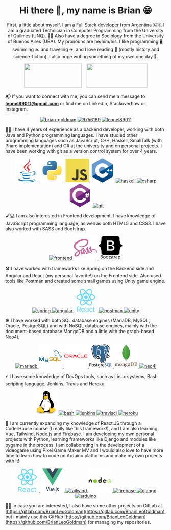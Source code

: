 <h1 align="center">Hi there 👋, my name is Brian 😁</h1>
<p align="center">First, a little about myself. I am a Full Stack developer from Argentina 🇦🇷. I am a graduated Technician in Computer Programming from the University of Quilmes (UNQ). 👨‍🎓 Also have a degree in Sociology from the University of Buenos Aires (UBA). My pronouns are he/him/his. I like programming 🖥️, swimming 🏊 and traveling ✈️, and I love reading 📕 (mostly history and science-fiction). I also hope writing something of my own one day 📝.</p>
<p align="center">
  <img src="https://upload.wikimedia.org/wikipedia/commons/5/53/Logo_unqui.png" width="180" height="75">&nbsp;&nbsp;&nbsp;
  <img src="https://inigem-uba.conicet.gov.ar/wp-content/uploads/sites/83/2015/11/UBA_logo_blanco111.png" width="190" height="75">
</p>

📬 If you want to connect with me, you can send me a message to **leonel89011@gmail.com** or find me on LinkedIn, Stackoverflow or Instagram.
<p align="center">
  <a href="https://linkedin.com/in/brian-goldman" target="blank"><img align="center" src="https://raw.githubusercontent.com/rahuldkjain/github-profile-readme-generator/master/src/images/icons/Social/linked-in-alt.svg" alt="brian-goldman" height="60" width="60" /></a>
  <a href="https://stackoverflow.com/users/9756189" target="blank"><img align="center" src="https://raw.githubusercontent.com/rahuldkjain/github-profile-readme-generator/master/src/images/icons/Social/stack-overflow.svg" alt="9756189" height="60" width="60" /></a>
  <a href="https://instagram.com/leonel89011" target="blank"><img align="center" src="https://raw.githubusercontent.com/rahuldkjain/github-profile-readme-generator/master/src/images/icons/Social/instagram.svg" alt="leonel89011" height="60" width="60" /></a>
</p>
 
🧑‍💻 I have 4 years of experience as a backend developer, working with both Java and Python programming languages. I have studied other programming languages such as JavaScript, C++, Haskell, SmallTalk (with Pharo implementation) and C# at the university and on personal projects. I have been working with git as a version control system for over 4 years.
<p align="center">
   <a href="https://www.java.com" target="_blank" rel="noreferrer"> <img src="https://raw.githubusercontent.com/devicons/devicon/master/icons/java/java-original.svg" alt="java" width="75" height="75"/> </a>
   <a href="https://www.python.org" target="_blank" rel="noreferrer"> <img src="https://raw.githubusercontent.com/devicons/devicon/master/icons/python/python-original.svg" alt="python" width="75" height="75"/> </a>
  <a href="https://developer.mozilla.org/en-US/docs/Web/JavaScript" target="_blank" rel="noreferrer"> <img src="https://raw.githubusercontent.com/devicons/devicon/master/icons/javascript/javascript-original.svg" alt="javascript" width="75" height="75"/> </a>
   <a href="https://www.w3schools.com/cpp/" target="_blank" rel="noreferrer"> <img src="https://raw.githubusercontent.com/devicons/devicon/master/icons/cplusplus/cplusplus-original.svg" alt="cplusplus" width="75" height="75"/> </a> 
   <a href="https://www.haskell.org/" target="_blank" rel="noreferrer"> <img src="https://cdn-icons-png.flaticon.com/512/5968/5968259.png" alt="haskell" width="75" height="75"/> </a> 
  <a href="http://www.smalltalk.org/" target="_blank" rel="noreferrer"> <img src="https://d1tlzifd8jdoy4.cloudfront.net/wp-content/uploads/2016/02/icon-512x512.png" alt="csharp" width="75" height="75"/> </a> 
  <a href="https://www.w3schools.com/cs/" target="_blank" rel="noreferrer"> <img src="https://raw.githubusercontent.com/devicons/devicon/master/icons/csharp/csharp-original.svg" alt="csharp" width="75" height="75"/> </a> 
  <a href="https://git-scm.com/" target="_blank" rel="noreferrer"> <img src="https://www.vectorlogo.zone/logos/git-scm/git-scm-icon.svg" alt="git" width="75" height="75"/> </a> 
</p>

🖌️💻 I am also interested in Frontend development. I have knowledge of JavaScript programming language, as well as both HTML5 and CSS3. I have also worked with SASS and Bootstrap.
<p align="center">
  <a href="https://developer.mozilla.org/es/docs/Learn/Front-end_web_developer" target="_blank" rel="noreferrer"> <img src="https://www.freepnglogos.com/uploads/html5-logo-png/html5-logo-best-web-design-psd-html-cms-development-ecommerce-6.png" alt="frontend" width="175" height="75"> </a>
  <a href="https://sass-lang.com" target="_blank" rel="noreferrer"> <img src="https://raw.githubusercontent.com/devicons/devicon/master/icons/sass/sass-original.svg" alt="sass" width="75" height="75"/> </a> 
  <a href="https://getbootstrap.com" target="_blank" rel="noreferrer"> <img src="https://raw.githubusercontent.com/devicons/devicon/master/icons/bootstrap/bootstrap-plain-wordmark.svg" alt="bootstrap" width="75" height="75"/> </a>
</p>

🛠️ I have worked with frameworks like Spring on the Backend side and Angular and React (my personal favorite!) on the Frontend side. Also used tools like Postman and created some small games using Unity game engine.
<p align="center">
  <a href="https://spring.io/" target="_blank" rel="noreferrer"> <img src="https://www.vectorlogo.zone/logos/springio/springio-icon.svg" alt="spring" width="75" height="75"/> </a> 
  <a href="https://angular.io" target="_blank" rel="noreferrer"> <img src="https://angular.io/assets/images/logos/angular/angular.svg" alt="angular" width="75" height="75"/> </a> 
  <a href="https://reactjs.org/" target="_blank" rel="noreferrer"> <img src="https://raw.githubusercontent.com/devicons/devicon/master/icons/react/react-original-wordmark.svg" alt="react" width="75" height="75"/> </a> 
  <a href="https://postman.com" target="_blank" rel="noreferrer"> <img src="https://www.vectorlogo.zone/logos/getpostman/getpostman-icon.svg" alt="postman" width="75" height="75"/> </a> 
  <a href="https://unity.com/" target="_blank" rel="noreferrer"> <img src="https://www.vectorlogo.zone/logos/unity3d/unity3d-icon.svg" alt="unity" width="75" height="75"/> </a> 
</p>

⚙️ I have worked with both SQL database engines (MariaDB, MySQL, Oracle, PostgreSQL) and with NoSQL database engines, mainly with the document-based database MongoDB and a little with the graph-based Neo4j.
<p align="center">
  <a href="https://mariadb.org/" target="_blank" rel="noreferrer"> <img src="https://www.vectorlogo.zone/logos/mariadb/mariadb-icon.svg" alt="mariadb" width="75" height="75"/> </a> 
  <a href="https://www.mysql.com/" target="_blank" rel="noreferrer"> <img src="https://raw.githubusercontent.com/devicons/devicon/master/icons/mysql/mysql-original-wordmark.svg" alt="mysql" width="75" height="75"/> </a> 
  <a href="https://www.oracle.com/" target="_blank" rel="noreferrer"> <img src="https://raw.githubusercontent.com/devicons/devicon/master/icons/oracle/oracle-original.svg" alt="oracle" width="75" height="75"/> </a> 
  <a href="https://www.postgresql.org" target="_blank" rel="noreferrer"> <img src="https://raw.githubusercontent.com/devicons/devicon/master/icons/postgresql/postgresql-original-wordmark.svg" alt="postgresql" width="75" height="75"/> </a> 
  <a href="https://www.mongodb.com/" target="_blank" rel="noreferrer"> <img src="https://raw.githubusercontent.com/devicons/devicon/master/icons/mongodb/mongodb-original-wordmark.svg" alt="mongodb" width="75" height="75"/> </a> 
  <a href="https://neo4j.com/" target="_blank" rel="noreferrer"> <img src="https://cdn.freebiesupply.com/logos/large/2x/neo4j-logo-png-transparent.png" alt="neo4j" width="75" height="75"/> </a> 
</p>

⚡ I have some knowledge of DevOps tools, such as Linux systems, Bash scripting language, Jenkins, Travis and Heroku.
<p align="center">
  <a href="https://www.linux.org/" target="_blank" rel="noreferrer"> <img src="https://raw.githubusercontent.com/devicons/devicon/master/icons/linux/linux-original.svg" alt="linux" width="75" height="75"/> </a> 
  <a href="https://www.gnu.org/software/bash/" target="_blank" rel="noreferrer"> <img src="https://www.vectorlogo.zone/logos/gnu_bash/gnu_bash-icon.svg" alt="bash" width="75" height="75"/> </a> 
  <a href="https://www.jenkins.io" target="_blank" rel="noreferrer"> <img src="https://www.vectorlogo.zone/logos/jenkins/jenkins-icon.svg" alt="jenkins" width="75" height="75"/> </a> 
  <a href="https://travis-ci.org" target="_blank" rel="noreferrer"> <img src="https://www.vectorlogo.zone/logos/travis-ci/travis-ci-icon.svg" alt="travisci" width="75" height="75"/> </a> 
  <a href="https://heroku.com" target="_blank" rel="noreferrer"> <img src="https://www.vectorlogo.zone/logos/heroku/heroku-icon.svg" alt="heroku" width="75" height="75"/> </a> 
</p>

🌱 I am currently expanding my knowledge of React.JS through a CoderHouse course (I really like this framework!), and I am also learning Vue, Tailwind, Node.js and Firebase. I am developing my own personal projects with Python, learning frameworks like Django and modules like pygame in the process. I am collaborating in the development of a videogame using Pixel Game Maker MV and I would also love to have more time to learn how to code on Arduino platforms and make my own projects with it!
<p align="center">
  <a href="https://reactjs.org/" target="_blank" rel="noreferrer"> <img src="https://raw.githubusercontent.com/devicons/devicon/master/icons/react/react-original-wordmark.svg" alt="react" width="75" height="75"/> </a> 
  <a href="https://vuejs.org/" target="_blank" rel="noreferrer"> <img src="https://raw.githubusercontent.com/devicons/devicon/master/icons/vuejs/vuejs-original-wordmark.svg" alt="vuejs" width="75" height="75"/> </a>
  <a href="https://tailwindcss.com/" target="_blank" rel="noreferrer"> <img src="https://www.vectorlogo.zone/logos/tailwindcss/tailwindcss-icon.svg" alt="tailwind" width="75" height="75"/> </a> 
  <a href="https://nodejs.org" target="_blank" rel="noreferrer"> <img src="https://raw.githubusercontent.com/devicons/devicon/master/icons/nodejs/nodejs-original-wordmark.svg" alt="nodejs" width="75" height="75"/> </a> 
  <a href="https://firebase.google.com/" target="_blank" rel="noreferrer"> <img src="https://www.vectorlogo.zone/logos/firebase/firebase-icon.svg" alt="firebase" width="75" height="75"/> </a> 
  <a href="https://www.djangoproject.com/" target="_blank" rel="noreferrer"> <img src="https://cdn.worldvectorlogo.com/logos/django.svg" alt="django" width="75" height="75"/> </a>
  <a href="https://www.arduino.cc/" target="_blank" rel="noreferrer"> <img src="https://cdn.worldvectorlogo.com/logos/arduino-1.svg" alt="arduino" width="75" height="75"/> </a>
</p>
 
👨‍💻 In case you are interested, I also have some other projects on GitLab at [https://gitlab.com/BrianLeoGoldman](https://gitlab.com/BrianLeoGoldman), but I mainly use this GitHub [https://github.com/BrianLeoGoldman](https://github.com/BrianLeoGoldman) for managing my repositories. 




   

  


